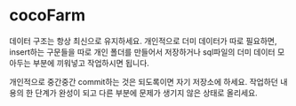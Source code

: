 # cocoFarm

데이터 구조는 항상 최신으로 유지하세요.
개인적으로 더미 데이터가 따로 필요하면, insert하는 구문들을 따로 개인 폴더를 만들어서 저장하거나
  sql파일의 더미 데이터 모아두는 부분에 끼워넣고 작업하시면 됩니다.
  
개인적으로 중간중간 commit하는 것은 되도록이면 자기 저장소에 하세요.
작업하던 내용의 한 단계가 완성이 되고 다른 부분에 문제가 생기지 않은 상태로 올리세요.
